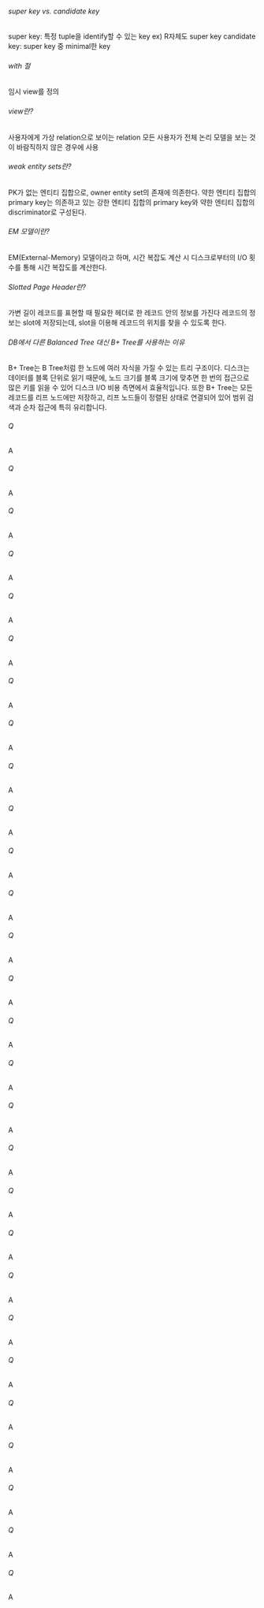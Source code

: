 ###### super key vs. candidate key
super key: 특정 tuple을 identify할 수 있는 key ex) R자체도 super key
candidate key: super key 중 minimal한 key
###### with 절
임시 view를 정의
###### view란?
사용자에게 가상 relation으로 보이는 relation
모든 사용자가 전체 논리 모델을 보는 것이 바람직하지 않은 경우에 사용
###### weak entity sets란?
PK가 없는 엔티티 집합으로, owner entity set의 존재에 의존한다.
약한 엔티티 집합의 primary key는 의존하고 있는 강한 엔티티 집합의 primary key와 약한 엔티티 집합의 discriminator로 구성된다.
###### EM 모델이란?
EM(External-Memory) 모델이라고 하며, 시간 복잡도 계산 시 디스크로부터의 I/O 횟수를 통해 시간 복잡도를 계산한다.
###### Slotted Page Header란?
가변 길이 레코드를 표현할 때 필요한 헤더로 한 레코드 안의 정보를 가진다
레코드의 정보는 slot에 저장되는데, slot을 이용해 레코드의 위치를 찾을 수 있도록 한다.
###### DB에서 다른 Balanced Tree 대신 B+ Tree를 사용하는 이유
B+ Tree는 B Tree처럼 한 노드에 여러 자식을 가질 수 있는 트리 구조이다. 
디스크는 데이터를 블록 단위로 읽기 때문에, 노드 크기를 블록 크기에 맞추면 한 번의 접근으로 많은 키를 읽을 수 있어 디스크 I/O 비용 측면에서 효율적입니다. 
또한 B+ Tree는 모든 레코드를 리프 노드에만 저장하고, 리프 노드들이 정렬된 상태로 연결되어 있어 범위 검색과 순차 접근에 특히 유리합니다.
###### Q
A
###### Q
A
###### Q
A
###### Q
A
###### Q
A
###### Q
A
###### Q
A
###### Q
A
###### Q
A
###### Q
A
###### Q
A
###### Q
A
###### Q
A
###### Q
A
###### Q
A
###### Q
A
###### Q
A
###### Q
A
###### Q
A
###### Q
A
###### Q
A
###### Q
A
###### Q
A
###### Q
A
###### Q
A
###### Q
A
###### Q
A
###### Q
A
